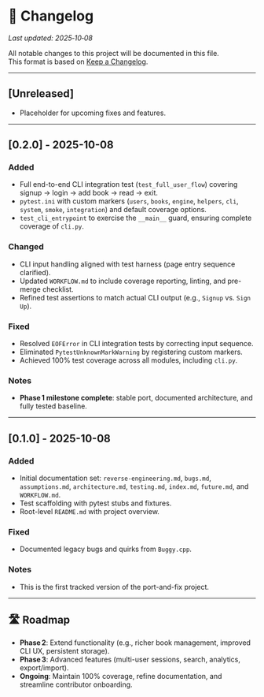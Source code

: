 # 📜 Changelog

_Last updated: 2025‑10‑08_

All notable changes to this project will be documented in this file.  
This format is based on [Keep a Changelog](https://keepachangelog.com/en/1.0.0/).

---

## [Unreleased]
- Placeholder for upcoming fixes and features.

---

## [0.2.0] - 2025-10-08
### Added
- Full end-to-end CLI integration test (`test_full_user_flow`) covering signup → login → add book → read → exit.
- `pytest.ini` with custom markers (`users`, `books`, `engine`, `helpers`, `cli`, `system`, `smoke`, `integration`) and default coverage options.
- `test_cli_entrypoint` to exercise the `__main__` guard, ensuring complete coverage of `cli.py`.

### Changed
- CLI input handling aligned with test harness (page entry sequence clarified).
- Updated `WORKFLOW.md` to include coverage reporting, linting, and pre-merge checklist.
- Refined test assertions to match actual CLI output (e.g., `Signup` vs. `Sign Up`).

### Fixed
- Resolved `EOFError` in CLI integration tests by correcting input sequence.
- Eliminated `PytestUnknownMarkWarning` by registering custom markers.
- Achieved 100% test coverage across all modules, including `cli.py`.

### Notes
- **Phase 1 milestone complete**: stable port, documented architecture, and fully tested baseline.

---

## [0.1.0] - 2025-10-08
### Added
- Initial documentation set: `reverse-engineering.md`, `bugs.md`, `assumptions.md`, `architecture.md`, `testing.md`, `index.md`, `future.md`, and `WORKFLOW.md`.
- Test scaffolding with pytest stubs and fixtures.
- Root-level `README.md` with project overview.

### Fixed
- Documented legacy bugs and quirks from `Buggy.cpp`.

### Notes
- This is the first tracked version of the port-and-fix project.

---

## 🛣 Roadmap
- **Phase 2**: Extend functionality (e.g., richer book management, improved CLI UX, persistent storage).
- **Phase 3**: Advanced features (multi-user sessions, search, analytics, export/import).
- **Ongoing**: Maintain 100% coverage, refine documentation, and streamline contributor onboarding.
